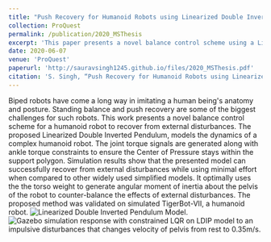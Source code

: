 ```yaml
---
title: "Push Recovery for Humanoid Robots using Linearized Double Inverted Pendulum"
collection: ProQuest
permalink: /publication/2020_MSThesis
excerpt: 'This paper presents a novel balance control scheme using a Linearized Double Inverted Pendulum model to enhance a humanoid robot's recovery from external disturbances, validated on the simulated TigerBot-VII.'
date: 2020-06-07
venue: 'ProQuest'
paperurl: 'http://sauravsingh1245.github.io/files/2020_MSThesis.pdf'
citation: 'S. Singh, “Push Recovery for Humanoid Robots using Linearized Double Inverted Pendulum,” Research Master Thesis, Rochester Institute of Technology, Rochester, NY, 2020.'
---
```

Biped robots have come a long way in imitating a human being's anatomy and posture. Standing balance and push recovery are some of the biggest challenges for such robots. This work presents a novel balance control scheme for a humanoid robot to recover from external disturbances. The proposed Linearized Double Inverted Pendulum, models the dynamics of a complex humanoid robot. The joint torque signals are generated along with ankle torque constraints to ensure the Center of Pressure stays within the support polygon. Simulation results show that the presented model can successfully recover from external disturbances while using minimal effort when compared to other widely used simplified models. It optimally uses the the torso weight to generate angular moment of inertia about the pelvis of the robot to counter-balance the effects of external disturbances. The proposed method was validated on simulated TigerBot-VII, a humanoid robot.
![Linearized Double Inverted Pendulum Model.](\../images/LDIP-robot.png)
![Gazebo simulation response with constrained LQR on LDIP model to an impulsive disturbances that changes velocity of pelvis from rest to 0.35m/s.](\../images/Gazebo_sim_horizontal.png)